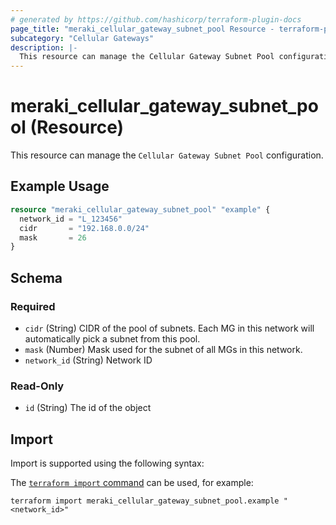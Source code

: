 ```yaml
---
# generated by https://github.com/hashicorp/terraform-plugin-docs
page_title: "meraki_cellular_gateway_subnet_pool Resource - terraform-provider-meraki"
subcategory: "Cellular Gateways"
description: |-
  This resource can manage the Cellular Gateway Subnet Pool configuration.
---
```


# meraki_cellular_gateway_subnet_pool (Resource)

This resource can manage the `Cellular Gateway Subnet Pool` configuration.

## Example Usage

```terraform
resource "meraki_cellular_gateway_subnet_pool" "example" {
  network_id = "L_123456"
  cidr       = "192.168.0.0/24"
  mask       = 26
}
```

<!-- schema generated by tfplugindocs -->
## Schema

### Required

- `cidr` (String) CIDR of the pool of subnets. Each MG in this network will automatically pick a subnet from this pool.
- `mask` (Number) Mask used for the subnet of all MGs in this network.
- `network_id` (String) Network ID

### Read-Only

- `id` (String) The id of the object

## Import

Import is supported using the following syntax:

The [`terraform import` command](https://developer.hashicorp.com/terraform/cli/commands/import) can be used, for example:

```shell
terraform import meraki_cellular_gateway_subnet_pool.example "<network_id>"
```
